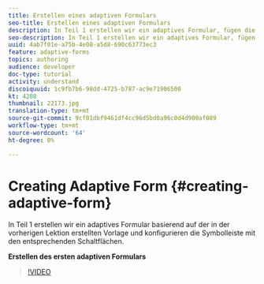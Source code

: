 ```yaml
---
title: Erstellen eines adaptiven Formulars
seo-title: Erstellen eines adaptiven Formulars
description: In Teil 1 erstellen wir ein adaptives Formular, fügen die Symbolleiste mit entsprechenden Schaltflächen hinzu und konfigurieren sie.
seo-description: In Teil 1 erstellen wir ein adaptives Formular, fügen die Symbolleiste mit entsprechenden Schaltflächen hinzu und konfigurieren sie.
uuid: 4ab7f01e-a75b-4e08-a5d8-690c63773ec3
feature: adaptive-forms
topics: authoring
audience: developer
doc-type: tutorial
activity: understand
discoiquuid: 1c9fb7b6-98dd-4725-b787-ac9e71906500
kt: 4208
thumbnail: 22173.jpg
translation-type: tm+mt
source-git-commit: 9cf01dbf9461df4cc96d5bd0a96c0d4d900af089
workflow-type: tm+mt
source-wordcount: '64'
ht-degree: 0%

---
```



# Creating Adaptive Form {#creating-adaptive-form}

In Teil 1 erstellen wir ein adaptives Formular basierend auf der in der vorherigen Lektion erstellten Vorlage und konfigurieren die Symbolleiste mit den entsprechenden Schaltflächen.

**Erstellen des ersten adaptiven Formulars**

>[!VIDEO](https://video.tv.adobe.com/v/22173/quality=9)







